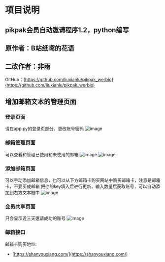 


# 项目说明

## pikpak会员自动邀请程序1.2，python编写
## 原作者：B站纸鸢的花语
## 二改作者：非雨 
GitHub：[https://github.com/liuxianlu/pikpak_werbio](https://github.com/liuxianlu/pikpak_werbio)

## 增加邮箱文本的管理页面
### 登录页面
请在app.py的登录页部分，更改账号密码
![image](https://github.com/user-attachments/assets/2f890414-ceea-44f4-b07e-88de4f3c9ef0)

### 邮箱管理页面
可以查看和管理已使用和未使用的邮箱
![image](https://github.com/user-attachments/assets/3c3eb2ca-1b94-4d38-ac18-9e2afdf304ce)
![image](https://github.com/user-attachments/assets/291eba7a-1f28-49e3-bd34-83f951c3d713)

### 添加邮箱页面
可以手动添加邮箱信息，也可以从下方邮箱卡购买网站中购买邮箱卡，注意是邮箱卡，不要买成邮箱
把你的key填入后进行更新，输入数量后获取账号，可以自动添加到右方文本框中
![image](https://github.com/user-attachments/assets/ea7c6b0d-10f3-450e-8921-448108f4ddcb)

### 会员共享页面
只会显示近三天邀请成功的账号
![image](https://github.com/user-attachments/assets/a3fc3c51-cc96-4917-9a9c-ddcec9478553)


### 邮箱接口
邮箱卡购买地址:
- [https://shanyouxiang.com/](https://shanyouxiang.com/)




